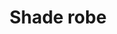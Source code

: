 ---
layout: item
title: Shade robe
item-id: 548
datatable: true
id: 548
name: "Shade robe"
members: false
lowalch: 12
highalch: 18
examine: "If a shade had knees, this would keep them nice and warm."
monsters:
  - id: 6740
    name: "Shade"
    members: false
    combat_level: 159
    wiki_url: "https://oldschool.runescape.wiki/w/Shade#Stronghold_of_Security"
    drops:
      - quantity: "1"
        rarity: 0.25
    image: "https://oldschool.runescape.wiki/images/thumb/d/dc/Shade.png/130px-Shade.png?b6ad1"
---